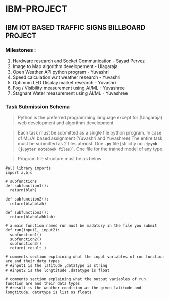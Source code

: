 # IBM-PROJECT
## IBM IOT BASED TRAFFIC SIGNS BILLBOARD PROJECT

### Milestones :
1. Hardware research and Socket Communication - Sayad Pervez
2. Image to Map algorithm developement - Ulagaraja
3. Open Weather API python program - Yuvashri
4. Speed calculation w.r.t weather research - Yuvashri
5. Optimum LED Display market research - Yuvashri
6. Fog / Visibility measurement using AI/ML - Yuvashree
7. Stagnant Water measurement using AI/ML - Yuvashree

### Task Submission Schema

> Python is the preferred programming language except for (Ulagaraja) web development and algorithm development

> Each task must be submitted as a single file python program. In case of ML/AI based assignment (Yuvashri and Yuvashree) The entire task must be submitted as 2 files atmost. One **`.py`** file [strictly no **`.ipynb (jupyter notebook files)`**]. One file for the trained model of any type.

> Program file structure must be as below

```
#all library imports
import a,b,c

# subfunctions
def subfunction1():
  return(blah)
  
def subfunction2():
  return(blahblah)
  
def subfunction3():
  return(blahblahblah)

# a main function named run must be madatory in the file you submit
def run(input1, input2):
  subfunction1()
  subfunction2()
  subfunction3()
  return( result )
  
# comments section explaining what the input variables of run function are and their data types
# #input1 is the latitude ,datatype is string
# #input2 is the longtitude ,datatype is float

# comments section explaining what the output variables of run function are and their data types
# #result is the weather condition at the given latitude and longtitude, datatype is list os floats

```
